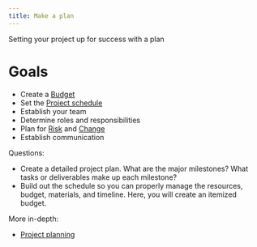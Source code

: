 ```yaml
---
title: Make a plan
---
```

Setting your project up for success with a plan

# Goals
- Create a [Budget](danielesalvatore/project-management/project-initiation/budget/budget.md)
- Set the [Project schedule](danielesalvatore/project-management/project-planning/project-plan/project-schedule.md)
- Establish your team
- Determine roles and responsibilities
- Plan for [Risk](danielesalvatore/project-management/project-planning/risk-management/risk.md) and [Change](danielesalvatore/project-management/project-execution/change.md)
- Establish communication

Questions:
- Create a detailed project plan. What are the major milestones? What tasks or deliverables make up each milestone?
- Build out the schedule so you can properly manage the resources, budget, materials, and timeline. Here, you will create an itemized budget.


More in-depth:
- [Project planning](danielesalvatore/project-management/project-planning/project-planning.md)